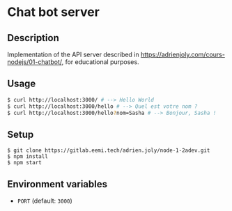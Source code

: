 # Chat bot server

## Description

Implementation of the API server described in https://adrienjoly.com/cours-nodejs/01-chatbot/, for educational purposes.

## Usage

```sh
$ curl http://localhost:3000/ # --> Hello World
$ curl http://localhost:3000/hello # --> Quel est votre nom ?
$ curl http://localhost:3000/hello?nom=Sasha # --> Bonjour, Sasha !
```

## Setup

```
$ git clone https://gitlab.eemi.tech/adrien.joly/node-1-2adev.git
$ npm install
$ npm start
```

## Environment variables

- `PORT` (default: `3000`)
